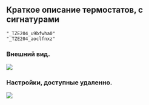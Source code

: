 ## Краткое описание термостатов, с сигнатурами

	"_TZE204_u9bfwha0"
	"_TZE204_aoclfnxz"
	
### Внешний вид.

<img src="https://raw.githubusercontent.com/slacky1965/tuya_thermostat_zrd/refs/heads/main/doc/images/model1-2.png"/>

### Настройки, доступные удаленно.

<img src="https://raw.githubusercontent.com/slacky1965/tuya_thermostat_zrd/refs/heads/main/doc/images/thermostat_r01_exposes.jpg"/>
